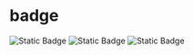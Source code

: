 # badge

![Static Badge](https://img.shields.io/badge/Discord-%2374759b?style=for-the-badge&logo=Discord&logoColor=white) ![Static Badge](https://img.shields.io/badge/Python-%232983bb?style=for-the-badge&logo=Python&logoColor=white)
![Static Badge](https://img.shields.io/badge/YouTube-%23f1441d?style=for-the-badge&logo=YouTube&logoColor=white)

